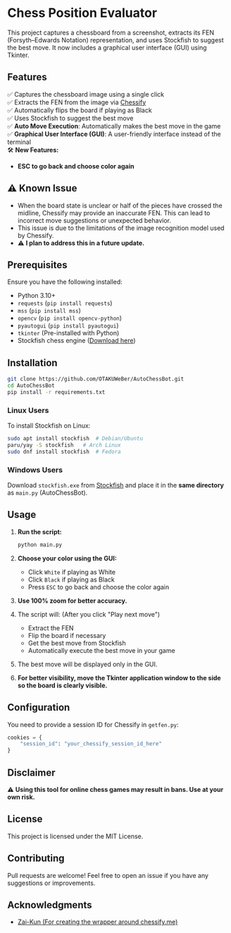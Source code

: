 # Chess Position Evaluator

This project captures a chessboard from a screenshot, extracts its FEN (Forsyth–Edwards Notation) representation, and uses Stockfish to suggest the best move. It now includes a graphical user interface (GUI) using Tkinter.

## Features
✅ Captures the chessboard image using a single click  
✅ Extracts the FEN from the image via [Chessify](https://chessify.me)  
✅ Automatically flips the board if playing as Black  
✅ Uses Stockfish to suggest the best move  
✅ **Auto Move Execution**: Automatically makes the best move in the game  
✅ **Graphical User Interface (GUI)**: A user-friendly interface instead of the terminal  
🛠 **New Features:**  
  - **ESC to go back and choose color again**  

## ⚠️ Known Issue
- When the board state is unclear or half of the pieces have crossed the midline, Chessify may provide an inaccurate FEN. This can lead to incorrect move suggestions or unexpected behavior.  
- This issue is due to the limitations of the image recognition model used by Chessify.  
- ⚠️ **I plan to address this in a future update.**  

## Prerequisites
Ensure you have the following installed:

- Python 3.10+
- `requests` (`pip install requests`)
- `mss` (`pip install mss`)
- `opencv` (`pip install opencv-python`)
- `pyautogui` (`pip install pyautogui`)
- `tkinter` (Pre-installed with Python)
- Stockfish chess engine ([Download here](https://stockfishchess.org/))

## Installation
```bash
git clone https://github.com/OTAKUWeBer/AutoChessBot.git
cd AutoChessBot
pip install -r requirements.txt
```

### Linux Users
To install Stockfish on Linux:
```bash
sudo apt install stockfish  # Debian/Ubuntu
paru/yay -S stockfish   # Arch Linux
sudo dnf install stockfish  # Fedora
```

### Windows Users
Download `stockfish.exe` from [Stockfish](https://stockfishchess.org/download/) and place it in the **same directory** as `main.py` (AutoChessBot).

## Usage
1. **Run the script:**  
   ```bash
   python main.py
   ```  

2. **Choose your color using the GUI:**  
   - Click `White` if playing as White  
   - Click `Black` if playing as Black  
   - Press `ESC` to go back and choose the color again  

3. **Use 100% zoom for better accuracy.**   

4. The script will: (After you click "Play next move")
   - Extract the FEN  
   - Flip the board if necessary  
   - Get the best move from Stockfish  
   - Automatically execute the best move in your game  

5. The best move will be displayed only in the GUI.  

6. **For better visibility, move the Tkinter application window to the side so the board is clearly visible.**  

## Configuration
You need to provide a session ID for Chessify in `getfen.py`:
```python
cookies = {
    "session_id": "your_chessify_session_id_here"
}
```

## Disclaimer
⚠️ **Using this tool for online chess games may result in bans. Use at your own risk.**

## License
This project is licensed under the MIT License.

## Contributing
Pull requests are welcome! Feel free to open an issue if you have any suggestions or improvements.

## Acknowledgments
* [Zai-Kun (For creating the wrapper around chessify.me)](https://github.com/Zai-Kun)